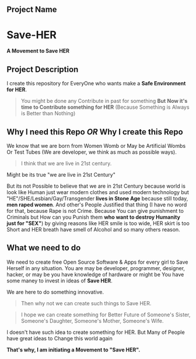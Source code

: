 ## Project Name
# Save-HER
**A Movement to Save HER**

## Project Description
I create this repository for EveryOne who wants make a **Safe Environment for HER**.

> You might be done any Contribute in past for something **But** __Now it's time to Contribute something for HER__ (Because Something is Always is Better than Nothing) 

## Why I need this Repo _OR_ Why I create this Repo
We know that we are born from Women Womb or May be Artificial Wombs Or Test Tubes (We are developer, we think as much as possible ways). 

> I think that we are live in 21st century. 

Might be its true "we are live in 21st Century"

But its not Possible to believe that we are in 21st Century because world is look like Human just wear modern clothes and used modern technology but "HE"/SHE/Lesbian/Gay/Transgender **lives in Stone Age** because still today, **men raped women**. And other's People Justified that thing (I have no word for that, because Rape is not Crime. Because You can give punishment to Criminals but How can you Punish them **who want to destroy Humanity just for __"SEX"__**) by giving reasons like HER smile is too wide, HER skirt is too Short and HER breath have smell of Alcohol and so many others reason.

## What we need to do
We need to create free Open Source Software & Apps for every girl to Save Herself in any situation. You are may be developer, programmer, designer, hacker, or may be you have knowledge of hardware or might be You have some maney to invest in ideas of **Save HER**.

We are here to do something innovative.	

> Then why not we can create such things to Save HER.

> I hope we can create something for Better Future of Someone's Sister, Someone's Daughter, Someone's Mother, Someone's Wife.

I doesn't have such idea to create something for HER. But Many of People have great ideas to Change this world again

__That's why, I am initiating a Movement to "**Save HER**".__